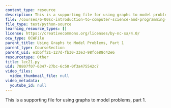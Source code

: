 ```yaml
---
content_type: resource
description: This is a supporting file for using graphs to model problems, part 1.
file: /courses/6-00sc-introduction-to-computer-science-and-programming-spring-2011/78807f07634727bc6c500f3a475542c7_lec21.py
file_type: text/python-source
learning_resource_types: []
license: https://creativecommons.org/licenses/by-nc-sa/4.0/
ocw_type: OCWFile
parent_title: Using Graphs to Model Problems, Part 1
parent_type: CourseSection
parent_uid: e1b5ff21-127d-fb30-33e3-98fce88c42e6
resourcetype: Other
title: lec21.py
uid: 78807f07-6347-27bc-6c50-0f3a475542c7
video_files:
  video_thumbnail_file: null
video_metadata:
  youtube_id: null
---
```

This is a supporting file for using graphs to model problems, part 1.